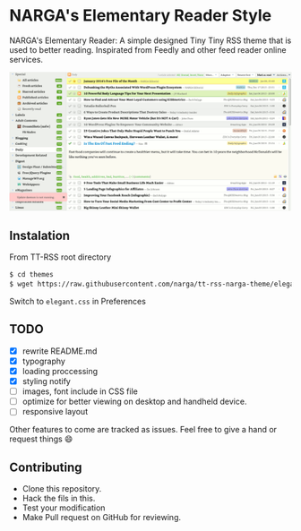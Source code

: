 NARGA's Elementary Reader Style
===============================

NARGA's Elementary Reader: A simple designed Tiny Tiny RSS theme that is used to better reading. Inspirated from Feedly and other feed reader online services.

![expandable](https://raw.githubusercontent.com/Narga/tt-rss-narga-theme/master/screenshot.png)

## Instalation
From TT-RSS root directory
```bash
$ cd themes
$ wget https://raw.githubusercontent.com/narga/tt-rss-narga-theme/elegant.css
```
Switch to `elegant.css` in Preferences

## TODO
- [x] rewrite README.md
- [x] typography
- [x] loading proccessing
- [x] styling notify
- [ ] images, font include in CSS file
- [ ] optimize for better viewing on desktop and handheld device.
- [ ] responsive layout

Other features to come are tracked as issues. Feel free to give a hand or request things :smile:


## Contributing
- Clone this repository.
- Hack the fils in this.
- Test your modification
- Make Pull request on GitHub for reviewing.

